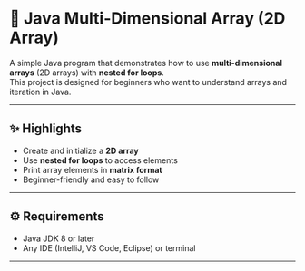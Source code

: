 # 🧮 Java Multi-Dimensional Array (2D Array)

A simple Java program that demonstrates how to use **multi-dimensional arrays** (2D arrays) with **nested for loops**.  
This project is designed for beginners who want to understand arrays and iteration in Java.

---

## ✨ Highlights
- Create and initialize a **2D array**
- Use **nested for loops** to access elements
- Print array elements in **matrix format**
- Beginner-friendly and easy to follow

---

## ⚙️ Requirements
- Java JDK 8 or later
- Any IDE (IntelliJ, VS Code, Eclipse) or terminal

---
